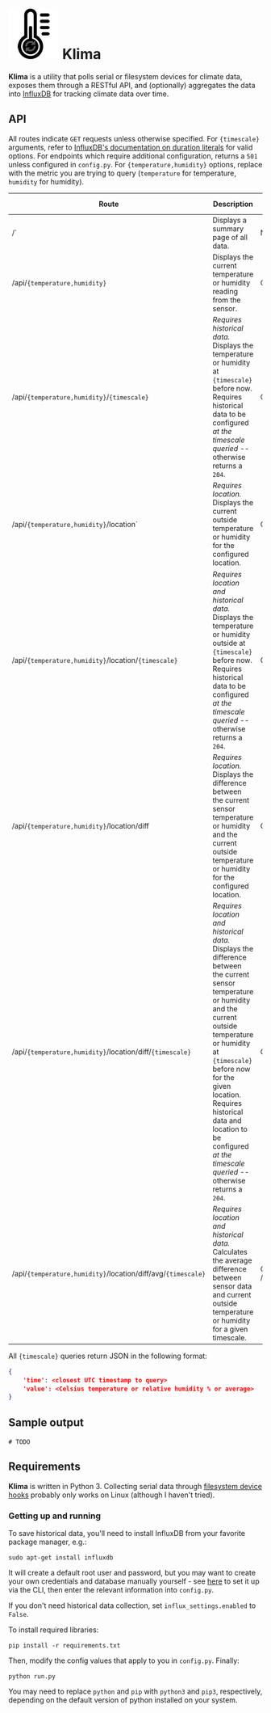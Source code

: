 # ![](icon.png) Klima
**Klima** is a utility that polls serial or filesystem devices for climate data, exposes them through a RESTful API, and (optionally) aggregates the data into [InfluxDB](https://github.com/influxdata/influxdb) for tracking climate data over time.

## API
All routes indicate `GET` requests unless otherwise specified. For `{timescale}` arguments, refer to [InfluxDB's documentation on duration literals](https://docs.influxdata.com/influxdb/v1.2/query_language/spec/#durations) for valid options. For endpoints which require additional configuration, returns a `501` unless configured in `config.py`. For `{temperature,humidity}` options, replace with the metric you are trying to query (`temperature` for temperature, `humidity` for humidity).

| Route                                                        | Description                                                                                                                                                                                                                                                                                                                             | Example                                      | Example explanation                                                             |
|--------------------------------------------------------------|-----------------------------------------------------------------------------------------------------------------------------------------------------------------------------------------------------------------------------------------------------------------------------------------------------------------------------------------|----------------------------------------------|---------------------------------------------------------------------------------|
| /`                                                           | Displays a summary page of all data.                                                                                                                                                                                                                                                                                                    | N/A                                          | N/A                                                                             |
| /api/`{temperature,humidity}`                                | Displays the current temperature or humidity reading from the sensor.                                                                                                                                                                                                                                                                   | GET /api/temperature                         | Returns current temperature reading                                             |
| /api/`{temperature,humidity}`/`{timescale}`                  | _Requires historical data._ Displays the temperature or humidity at `{timescale}` before now. Requires historical data to be configured _at the timescale queried_ -- otherwise returns a `204`.                                                                                                                                        | GET /api/temperature/5m                      | Returns the temperature 5 minutes ago                                           |
| /api/`{temperature,humidity}`/location`                      | _Requires location._ Displays the current outside temperature or humidity for the configured location.                                                                                                                                                                                                                                  | GET /api/humidity/location                   | Returns the current outside humidity                                            |
| /api/`{temperature,humidity}`/location/`{timescale}`         | _Requires location and historical data._ Displays the temperature or humidity outside at `{timescale}` before now. Requires historical data to be configured _at the timescale queried_ -- otherwise returns a `204`.                                                                                                                   | GET /api/temperature/location/16s            | Returns the outside temperature 16 seconds ago                                  |
| /api/`{temperature,humidity}`/location/diff                  | _Requires location._ Displays the difference between the current sensor temperature or humidity and the current outside temperature or humidity for the configured location.                                                                                                                                                            | GET /api/humidity/location/diff              | Returns the current difference between sensor and outside humidity              |
| /api/`{temperature,humidity}`/location/diff/`{timescale}`    | _Requires location and historical data._ Displays the difference between the current sensor temperature or humidity and the current outside temperature or humidity at `{timescale}` before now for the given location. Requires historical data and location to be configured _at the timescale queried_ -- otherwise returns a `204`. | GET /api/humidity/location/diff/2d           | Returns the difference between sensor and outside humidity 2 days ago           |
| /api/`{temperature,humidity}`/location/diff/avg/`{timescale}`| _Requires location and historical data._ Calculates the average difference between sensor data and current outside temperature or humidity for a given timescale.                                                                                                                                                                       | GET /api/temperature/location/diff/avg/24h   | Displays the 24 hour average difference between outside and inside temperatures |

All `{timescale}` queries return JSON in the following format:

```json
{
    'time': <closest UTC timestamp to query>
    'value': <Celsius temperature or relative humidity % or average>
}
```

## Sample output
```
# TODO
```

## Requirements
**Klima** is written in Python 3. Collecting serial data through [filesystem device hooks](https://en.wikipedia.org/wiki/Everything_is_a_file) probably only works on Linux (although I haven't tried).

### Getting up and running
To save historical data, you'll need to install InfluxDB from your favorite package manager, e.g.:
```
sudo apt-get install influxdb
```
It will create a default root user and password, but you may want to create your own credentials and database manually yourself - see [here](https://docs.influxdata.com/influxdb/v1.2/query_language/authentication_and_authorization/) to set it up via the CLI, then enter the relevant information into `config.py`. 

If you don't need historical data collection, set `influx_settings.enabled` to `False`.

To install required libraries:

```
pip install -r requirements.txt
```

Then, modify the config values that apply to you in `config.py`. Finally:

```
python run.py
```

You may need to replace `python` and `pip` with `python3` and `pip3`, respectively, depending on the default version of python installed on your system.

